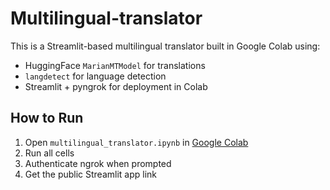 # Multilingual-translator


This is a Streamlit-based multilingual translator built in Google Colab using:

- HuggingFace `MarianMTModel` for translations
- `langdetect` for language detection
- Streamlit + pyngrok for deployment in Colab

## How to Run

1. Open `multilingual_translator.ipynb` in [Google Colab](https://colab.research.google.com/)
2. Run all cells
3. Authenticate ngrok when prompted
4. Get the public Streamlit app link




